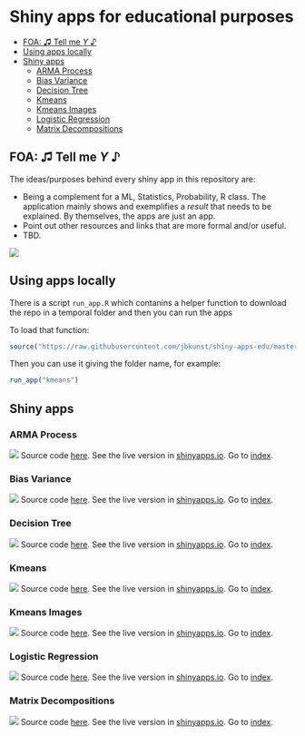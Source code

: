 Shiny apps for educational purposes
================

-   <a href="#foa--tell-me-y-" id="toc-foa--tell-me-y-">FOA: ♫ Tell me
    <em>Y</em> ♪</a>
-   <a href="#using-apps-locally" id="toc-using-apps-locally">Using apps
    locally</a>
-   <a href="#shiny-apps" id="toc-shiny-apps">Shiny apps</a>
    -   <a href="#arma-process" id="toc-arma-process">ARMA Process</a>
    -   <a href="#bias-variance" id="toc-bias-variance">Bias Variance</a>
    -   <a href="#decision-tree" id="toc-decision-tree">Decision Tree</a>
    -   <a href="#kmeans" id="toc-kmeans">Kmeans</a>
    -   <a href="#kmeans-images" id="toc-kmeans-images">Kmeans Images</a>
    -   <a href="#logistic-regression" id="toc-logistic-regression">Logistic
        Regression</a>
    -   <a href="#matrix-decompositions" id="toc-matrix-decompositions">Matrix
        Decompositions</a>

## FOA: ♫ Tell me *Y* ♪

The ideas/purposes behind every shiny app in this repository are:

-   Being a complement for a ML, Statistics, Probability, R class. The
    application mainly shows and exemplifies a *result* that needs to be
    explained. By themselves, the apps are just an app.
-   Point out other resources and links that are more formal and/or
    useful.
-   TBD.

![](screenshots.gif)

## Using apps locally

There is a script `run_app.R` which contanins a helper function to
download the repo in a temporal folder and then you can run the apps

To load that function:

``` r
source("https://raw.githubusercontent.com/jbkunst/shiny-apps-edu/master/run_app.R")
```

Then you can use it giving the folder name, for example:

``` r
run_app("kmeans")
```

## Shiny apps

### ARMA Process

![](arma-process/screenshot.png) Source code [here](/arma-process). See
the live version in
[shinyapps.io](https://jbkunst.shinyapps.io/arma-process). Go to
[index](#shiny-apps-for-educational-purposes).

### Bias Variance

![](bias-variance/screenshot.png) Source code [here](/bias-variance).
See the live version in
[shinyapps.io](https://jbkunst.shinyapps.io/bias-variance). Go to
[index](#shiny-apps-for-educational-purposes).

### Decision Tree

![](decision-tree/screenshot.png) Source code [here](/decision-tree).
See the live version in
[shinyapps.io](https://jbkunst.shinyapps.io/decision-tree). Go to
[index](#shiny-apps-for-educational-purposes).

### Kmeans

![](kmeans/screenshot.png) Source code [here](/kmeans). See the live
version in [shinyapps.io](https://jbkunst.shinyapps.io/kmeans). Go to
[index](#shiny-apps-for-educational-purposes).

### Kmeans Images

![](kmeans-images/screenshot.png) Source code [here](/kmeans-images).
See the live version in
[shinyapps.io](https://jbkunst.shinyapps.io/kmeans-images). Go to
[index](#shiny-apps-for-educational-purposes).

### Logistic Regression

![](logistic-regression/screenshot.png) Source code
[here](/logistic-regression). See the live version in
[shinyapps.io](https://jbkunst.shinyapps.io/logistic-regression). Go to
[index](#shiny-apps-for-educational-purposes).

### Matrix Decompositions

![](matrix-decompositions/screenshot.png) Source code
[here](/matrix-decompositions). See the live version in
[shinyapps.io](https://jbkunst.shinyapps.io/matrix-decompositions). Go
to [index](#shiny-apps-for-educational-purposes).
